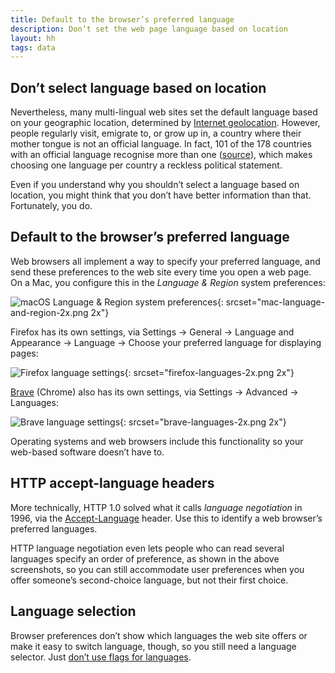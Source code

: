 ```yaml
---
title: Default to the browser’s preferred language
description: Don’t set the web page language based on location
layout: hh
tags: data
---
```



## Don’t select language based on location

Nevertheless, many multi-lingual web sites set the default language based on your geographic location,
determined by [Internet geolocation](https://en.wikipedia.org/wiki/Internet_geolocation).
However, people regularly visit, emigrate to, or grow up in, a country where their mother tongue is not an official language.
In fact, 101 of the 178 countries with an official language recognise more than one
([source](https://en.wikipedia.org/wiki/Official_language)),
which makes choosing one language per country a reckless political statement.

Even if you understand why you shouldn’t select a language based on location,
you might think that you don’t have better information than that.
Fortunately, you do.

## Default to the browser’s preferred language

Web browsers all implement a way to specify your preferred language, and send these preferences to the web site every time you open a web page.
On a Mac, you configure this in the _Language & Region_ system preferences:

![macOS Language & Region system preferences](mac-language-and-region.png){: srcset="mac-language-and-region-2x.png 2x"}

Firefox has its own settings, via Settings → General → Language and Appearance → Language → Choose your preferred language for displaying pages:

![Firefox language settings](firefox-languages.png){: srcset="firefox-languages-2x.png 2x"}

[Brave](https://brave.com/) (Chrome) also has its own settings, via Settings → Advanced → Languages:

![Brave language settings](brave-languages.png){: srcset="brave-languages-2x.png 2x"}

Operating systems and web browsers include this functionality so your web-based software doesn’t have to.


## HTTP accept-language headers

More technically, HTTP 1.0 solved what it calls _language negotiation_ in 1996, via the 
[Accept-Language](https://developer.mozilla.org/en-US/docs/Web/HTTP/Headers/Accept-Language) header.
Use this to identify a web browser’s preferred languages.

HTTP language negotiation even lets people who can read several languages specify an order of preference, 
as shown in the above screenshots, so you can still accommodate user preferences when you offer someone’s second-choice language, but not their first choice.

## Language selection

Browser preferences don’t show which languages the web site offers or make it easy to switch language, though, so you still need a language selector.
Just [don’t use flags for languages](language-selection).

